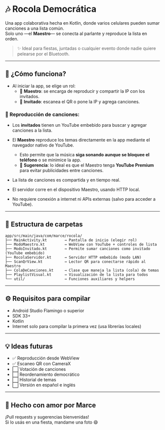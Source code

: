 # 🎶 Rocola Democrática

Una app colaborativa hecha en Kotlin, donde varios celulares pueden sumar canciones a una lista común.  
Solo uno —el **Maestro**— se conecta al parlante y reproduce la lista en orden.

> ✨ Ideal para fiestas, juntadas o cualquier evento donde nadie quiere pelearse por el Bluetooth.

---

## 🚀 ¿Cómo funciona?

- Al iniciar la app, se elige un rol:
  - 👑 **Maestro**: se encarga de reproducir y compartir la IP con los invitados.
  - 🙋 **Invitado**: escanea el QR o pone la IP y agrega canciones.

### 🎥 Reproducción de canciones:

- Los **invitados** tienen un YouTube embebido para buscar y agregar canciones a la lista.
- El **Maestro** reproduce los temas directamente en la app mediante el navegador nativo de YouTube.
  - Esto permite que la música **siga sonando aunque se bloquee el teléfono** o se minimice la app.
  - 🔔 **Sugerencia**: lo ideal es que el Maestro tenga **YouTube Premium** para evitar publicidades entre canciones.

- La lista de canciones es compartida y en tiempo real.
- El servidor corre en el dispositivo Maestro, usando HTTP local.
- No requiere conexión a internet ni APIs externas (salvo para acceder a YouTube).

---

## 📂 Estructura de carpetas

```plaintext
app/src/main/java/com/marce/rocola/
├── MainActivity.kt        → Pantalla de inicio (elegir rol)
├── ModoMaestro.kt         → WebView con YouTube + controles de lista
├── ModoInvitado.kt        → Permite sumar canciones como invitado (YouTube embebido)
├── RocolaServidor.kt      → Servidor HTTP embebido (modo LAN)
├── ScanQrView.kt          → Lector QR para conectarse rápido al Maestro
├── ColaDeCanciones.kt     → Clase que maneja la lista (cola) de temas
├── PlaylistVisual.kt      → Visualización de la lista para todos
└── util/                  → Funciones auxiliares y helpers
```

---

## ⚙️ Requisitos para compilar

- Android Studio Flamingo o superior
- SDK 33+
- Kotlin
- Internet solo para compilar la primera vez (usa librerías locales)

---

## 💡 Ideas futuras

- ✅ Reproducción desde WebView
- ✅ Escaneo QR con CameraX
- ⬜ Votación de canciones
- ⬜ Reordenamiento democrático
- ⬜ Historial de temas
- ⬜ Versión en español e inglés

---

## 🙌 Hecho con amor por Marce

¡Pull requests y sugerencias bienvenidas!  
Si lo usás en una fiesta, mandame una foto 😄
